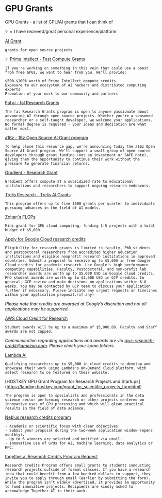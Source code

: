 # GPU Grants
GPU Grants - a list of GPU/AI grants that I can think of

✨ = I have recieved/great personal experience/platform

[AI Grant](https://aigrant.org/)
```
grants for open source projects
```

✨ [Prime Intellect - Fast Compute Grants](https://www.primeintellect.ai/blog/fast-compute-grants#:~:text=If%20you're%20working%20on,hackers%20and%20distributed%20computing%20experts)
```
If you're working on something in this vein that could use a boost from free GPUs, we want to hear from you. We'll provide:

$500-$100k worth of Prime Intellect compute credits.
Exposure to our ecosystem of AI hackers and distributed computing experts
Promotion of your work to our community and partners
```

[Fal ai - fal Research Grants](https://fal.ai/grants)
```
The fal Research Grants program is open to anyone passionate about advancing AI through open source projects. Whether you're a seasoned researcher or a self-taught developer, we welcome your applications. No formal degree is required - your ideas and dedication are what matter most.
```

[a16z - 16z Open Source AI Grant program](https://a16z.com/supporting-the-open-source-ai-community/)
```
To help close this resource gap, we’re announcing today the a16z Open Source AI Grant program. We’ll support a small group of open source developers through grant funding (not an investment or SAFE note), giving them the opportunity to continue their work without the pressure to generate financial returns.
```

[Gradient - Research Grant](https://gradient.ai/research-grant)
```
Gradient offers compute at a subsidized rate to educational institutions and researchers to support ongoing research endeavors.
```

[Trelis Research - Trelis AI Grants](https://trelis.com/trelis-ai-grants/)
```
This program offers up to five $500 grants per quarter to individuals pursuing advances in the field of AI models.
```

[Zoltan's FLOPs](https://tcz.hu/zoltans-flops)
```
Mini-grant for GPU cloud computing, funding 1-5 projects with a total budget of $5,000.
```
[Apply for Google Cloud research credits](https://edu.google.com/programs/credits/research/?modal_active=none)
```
Eligibility for research grants is limited to faculty, PhD students and postdoctoral researchers from accredited higher education institutions and eligible nonprofit research institutions in approved countries. Submit a proposal to receive up to $5,000 in free Google Cloud credits for academic research. Use Google's high performance computing capabilities. Faculty, Postdoctoral, and non-profit lab researcher awards are worth up to $5,000 USD in Google Cloud credits. PhD student awards are worth up to $1,000 USD in GCP credits. In general, GCP review and make decisions on applications within 6-8 weeks. You may be contacted by GCP team to discuss your application further if necessary. Please indicate any urgent requests or timelines within your application proposal.(if any)
```
_Please note that credits are awarded at Google’s discretion and not all applications may be supported._

[AWS Cloud Credit for Research](https://pages.awscloud.com/aws-cloud-credit-for-research.html)
```
Student awards will be up to a maximum of $5,000.00. Faculty and Staff awards are not capped.
```
_Communication regarding applications and awards are via aws-research-credit@amazon.com. Please check your spam folders._

[Lambda AI](https://lambda.ai/research#grant-application)
```
Qualifying researchers up to $5,000 in cloud credits to develop and showcase their work using Lambda's On-Demand Cloud platform, with select research to be featured on their website.

```
[HOSTKEY GPU Grant Program for Research Projects and Startups] (https://landing.hostkey.com/grant_for_scientific_projects_formhtml)

```
The program is open to specialists and professionals in the data science sector performing research or other projects centered on innovative uses of GPU processing and which will glean practical results in the field of data science.
```

[Nebius research credits program](https://nebius.com/nebius-research-credits-program#form)

```
- Academic or scientific focus with clear objectives.
- Submit your proposal during the two-week application window (opens monthly).
- Up to 6 winners are selected and notified via email.
- Innovative use of GPUs for AI, machine learning, data analytics or HPC.
```

[together.ai Research Credits Program Request](https://www.together.ai/forms/research-credits-program-request)

```
Research Credits Program offers small grants to students conducting research projects outside of formal classes. If you have a research idea that could benefit from a few hundred dollars in support, they invite you to apply through email (earlier by submitting the form). While the program isn’t widely advertised, it provides an opportunity to fund innovative projects. Recipients are kindly asked to acknowledge Together AI in their work.
```
